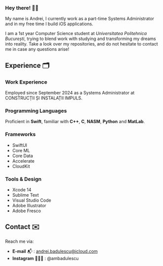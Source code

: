 ### <b> Hey there! 👋🏻 </b>

My name is Andrei, I currently work as a part-time Systems Administrator and in my free time I build iOS applications.

I am a 1st year Computer Science student at <i>Universitatea Politehnica București</i>, trying to blend work with studying and transforming my dreams into reality. Take a look over my repositories, and do not hesitate to contact me in case any questions arise!

## Experience 🗂️

### Work Experience
Employed since September 2024 as a Systems Administrator at CONSTRUCȚII ȘI INSTALAȚII IMPULS.

### Programming Languages 
Proficient in <b>Swift</b>, familiar with <b>C++</b>, <b>C</b>, <b>NASM</b>, <b>Python</b> and <b>MatLab</b>.

### Frameworks
- SwiftUI
- Core ML
- Core Data
- Accelerate
- CloudKit

### Tools & Design
- Xcode 14
- Sublime Text
- Visual Studio Code
- Adobe Illustrator
- Adobe Fresco

## Contact ✉️

Reach me via: 
- <b>E-mail</b> 📬 : andrei.badulescu@icloud.com
- <b>Instagram</b> 👨🏻‍💻 : @ambadulescu
